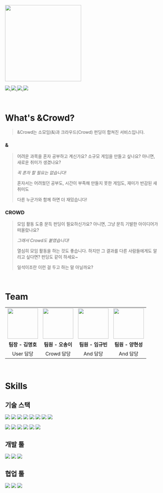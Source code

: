 <!-- Header: Capsule Render -->
<img src="https://capsule-render.vercel.app/api?type=waving&color=gradient&customColorList=3&height=300&section=header&text=AndCrowd&animation=fadeIn&fontSize=72&desc=you%20And%20me%20make%20a%20Crowd&descAlign=50" height=250/>

<!-- Contacts: Shields.io -->
<p>
  <a href="localhost:3000">
    <img src="https://img.shields.io/badge/%26Crowd-03C75A?style=for-the-badge&logo=naver&logoColor=white" />
  </a>
  <a href="https://github.com/kmaengggong/AndCrowd-Frontend/">
    <img src="https://img.shields.io/badge/Frontend-181717?style=for-the-badge&logo=github&logoColor=white" />
  </a>
  <a href="https://github.com/kmaengggong/AndCrowd-Backend/">
    <img src="https://img.shields.io/badge/Backend-181717?style=for-the-badge&logo=github&logoColor=white" />
  </a>
  <a href="https://kmaengggong.notion.site/Crowd-ba5011d9802e4dd4ae6755f25b5e1448?pvs=4">
    <img src="https://img.shields.io/badge/Notion-000000?style=for-the-badge&logo=notion&logoColor=white" />
  </a>
</p><br/>

<!-- Introduction -->
# What's &Crowd?
> &Crowd는 소모임(&)과 크라우드(Crowd) 펀딩이 합쳐진 서비스입니다.
> 
### &
> 어려운 과목을 혼자 공부하고 계신가요? 소규모 게임을 만들고 싶나요? 아니면, 새로운 취미가 생겼나요?
>
> <em>꼭 혼자 할 필요는 없습니다!</em>
>
> 혼자서는 어려웠던 공부도, 시간이 부족해 만들지 못한 게임도, 재미가 반감된 새 취미도
> 
> 다른 누군가와 함께 하면 더 재밌습니다!
> 
### CROWD
> 모임 활동 도중 문득 펀딩이 필요하신가요? 아니면, 그냥 문득 기발한 아이디어가 떠올랐나요?
>
> <em>그래서 Crowd도 붙였습니다!</em>
>
> 열심히 모임 활동을 하는 것도 좋습니다. 하지만 그 결과를 다른 사람들에게도 알리고 싶다면? 펀딩도 같이 하세요~
> 
> 일석이조란 이런 걸 두고 하는 말 아닐까요?
>
<br/>

<!-- Teammates -->
# Team
<table>
  <tbody>
    <tr>
      <td><a href="https://github.com/kmaengggong"><img src="https://avatars.githubusercontent.com/u/48409954?v=4" width="100px" alt=""/><br/></a></td>
      <td><a href="https://github.com/songyoh"><img src="https://avatars.githubusercontent.com/u/129033321?v=4" width="100px" alt=""/><br/></a></td>
      <td><a href="https://github.com/gyubee"><img src="https://avatars.githubusercontent.com/u/126438093?v=4" width="100px" alt=""/><br/></a></td>
      <td><a href="https://github.com/Void-OvO"><img src="https://avatars.githubusercontent.com/u/125037243?v=4" width="100px" alt=""/><br/></a></td>
    </tr>
    <tr align="center">
      <td><b>팀장 - 김명호</b></td>
      <td><b>팀원 - 오송이</b></td>
      <td><b>팀원 - 임규빈</b></td>
      <td><b>팀원 - 양현성</b></td>
    </tr>
    <tr align="center">
      <td>User 담당</td>
      <td>Crowd 담당</td>
      <td>And 담당</td>
      <td>And 담당</td>
    </tr>
  </tbody>
</table>
<br/>

<!-- Skills: Devicon -->
# Skills
## 기술 스택
<p>
  <img src="https://img.shields.io/badge/Spring-6DB33F?style=for-the-badge&logo=spring&logoColor=white" />
  <img src="https://img.shields.io/badge/SpringBoot-6DB33F?style=for-the-badge&logo=springboot&logoColor=white" />
  <img src="https://img.shields.io/badge/SpringSecurity-6DB33F?style=for-the-badge&logo=springsecurity&logoColor=white" />
  <img src="https://img.shields.io/badge/MySQL-4479A1?style=for-the-badge&logo=mysql&logoColor=white" />
  <img src="https://img.shields.io/badge/NaverCloudPlatform-03C75A?style=for-the-badge&logo=naver&logoColor=white" />
  <img src="https://img.shields.io/badge/JPA-FFFFFF?style=for-the-badge" />
  <img src="https://img.shields.io/badge/MyBatis-FFFFFF?style=for-the-badge" />
  <img src="https://img.shields.io/badge/JWT-FFFFFF?style=for-the-badge" />
</p>
<p>
  <img src="https://img.shields.io/badge/React-61DAFB?style=for-the-badge&logo=react&logoColor=white" />
  <img src="https://img.shields.io/badge/Node.js-339933?style=for-the-badge&logo=nodedotjs&logoColor=white" />
  <img src="https://img.shields.io/badge/HTML5-E34F26?style=for-the-badge&logo=html5&logoColor=white" />
  <img src="https://img.shields.io/badge/CSS3-1572B6?style=for-the-badge&logo=css3&logoColor=white" />
  <img src="https://img.shields.io/badge/JavaScript-F7DF1E?style=for-the-badge&logo=javascript&logoColor=white" />
  <img src="https://img.shields.io/badge/MaterialUI-007FFF?style=for-the-badge&logo=mui&logoColor=white" />
</p>

## 개발 툴
<p>
  <img src="https://img.shields.io/badge/IntelliJ-000000?style=for-the-badge&logo=intellijidea&logoColor=white" />
  <img src="https://img.shields.io/badge/VSCode-007ACC?style=for-the-badge&logo=visualstudiocode&logoColor=white" />
  <img src="https://img.shields.io/badge/Postman-FF6C37?style=for-the-badge&logo=visualstudiocode&logoColor=postman" />
</p>

## 협업 툴
<p>
  <img src="https://img.shields.io/badge/Github-181717?style=for-the-badge&logo=github&logoColor=white" />
  <img src="https://img.shields.io/badge/Slack-4A154B?style=for-the-badge&logo=slack&logoColor=white" />
  <img src="https://img.shields.io/badge/Jira-0052CC?style=for-the-badge&logo=jira&logoColor=white" />
</p>
